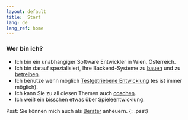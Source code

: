 ```yaml
---
layout: default
title:  Start
lang: de
lang_ref: home
---
```

### Wer bin ich?
- Ich bin ein unabhängiger Software Entwickler in Wien, Österreich.
- Ich bin darauf spezialisiert, Ihre Backend-Systeme zu [bauen](/services/backends/code_de) und zu [betreiben](/services/devops/operation_de).
- Ich benutze wenn möglich [Testgetriebene Entwicklung](https://de.wikipedia.org/wiki/Testgetriebene_Entwicklung) (es ist immer möglich).
- Ich kann Sie zu all diesen Themen auch [coachen](/services/coaching/backends_de).
- Ich weiß ein bisschen etwas über Spieleentwicklung.

Psst: Sie können mich auch als [Berater](/services/consulting/feasibility_de) anheuern.
{: .psst}

